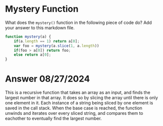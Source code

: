 # Mystery Function

What does the `mystery()` function in the following piece of code do? Add your
answer to this markdown file.

```javascript
function mystery(a) {
    if(a.length == 1) return a[0];
    var foo = mystery(a.slice(1, a.length))
    if(foo > a[0]) return foo;
    else return a[0];
}
```

# Answer 08/27/2024
This is a recursive function that takes an array as an input, and finds the largest number in that array.
It does so by slicing the array until there is only one element in it.
Each instance of a string being sliced by one element is saved in the call stack.
When the base case is reached, the function unwinds and iterates over every sliced string, and compares them to eachother to eventually find the largest number.
